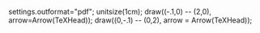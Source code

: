 
settings.outformat="pdf";
unitsize(1cm);
draw((-.1,0) -- (2,0), arrow=Arrow(TeXHead));
draw((0,-.1) -- (0,2), arrow = Arrow(TeXHead));
